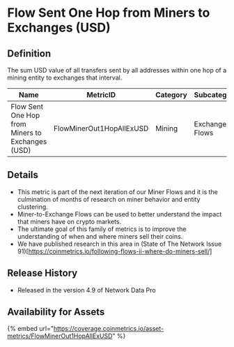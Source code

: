 # Flow Sent One Hop from Miners to Exchanges (USD)

## Definition

The sum USD value of all transfers sent by all addresses within one hop of a mining entity to exchanges that interval.

| Name                                             | MetricID                 | Category | Subcategory    | Type | Unit | Interval |
| ------------------------------------------------ | ------------------------ | -------- | -------------- | ---- | ---- | -------- |
| Flow Sent One Hop from Miners to Exchanges (USD) | FlowMinerOut1HopAllExUSD | Mining   | Exchange Flows | Sum  | USD  | 1 day    |

## Details

* This metric is part of the next iteration of our Miner Flows and it is the culmination of months of research on miner behavior and entity clustering.
* Miner-to-Exchange Flows can be used to better understand the impact that miners have on crypto markets.
* The ultimate goal of this family of metrics is to improve the understanding of when and where miners sell their coins.
* We have published research in this area in (State of The Network Issue 91)\[https://coinmetrics.io/following-flows-ii-where-do-miners-sell/]

## Release History

* Released in the version 4.9 of Network Data Pro

## Availability for Assets

{% embed url="https://coverage.coinmetrics.io/asset-metrics/FlowMinerOut1HopAllExUSD" %}
